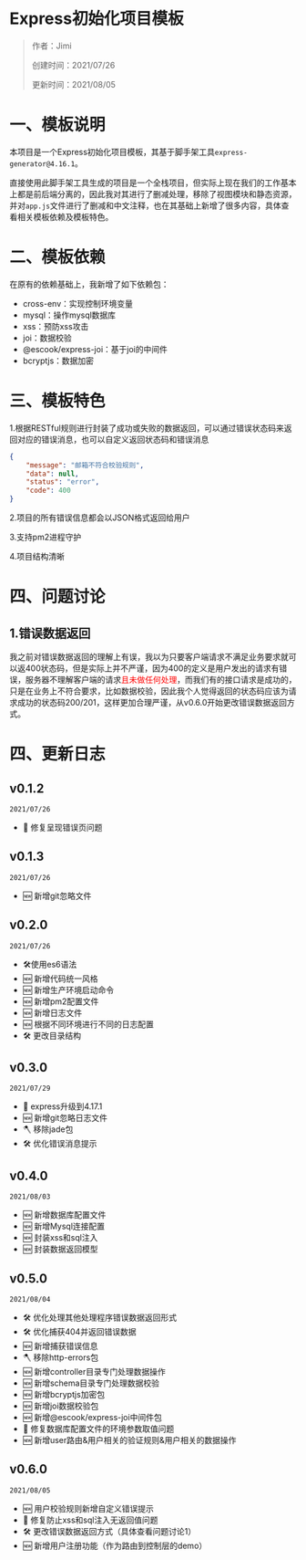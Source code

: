 # Express初始化项目模板

> 作者：Jimi
>
> 创建时间：2021/07/26
>
> 更新时间：2021/08/05

# 一、模板说明

本项目是一个Express初始化项目模板，其基于脚手架工具`express-generator@4.16.1`。

直接使用此脚手架工具生成的项目是一个全栈项目，但实际上现在我们的工作基本上都是前后端分离的，因此我对其进行了删减处理，移除了视图模块和静态资源，并对`app.js`文件进行了删减和中文注释，也在其基础上新增了很多内容，具体查看相关模板依赖及模板特色。

# 二、模板依赖

在原有的依赖基础上，我新增了如下依赖包：

- cross-env：实现控制环境变量
- mysql：操作mysql数据库
- xss：预防xss攻击
- joi：数据校验
- @escook/express-joi：基于joi的中间件
- bcryptjs：数据加密

# 三、模板特色

1.根据RESTful规则进行封装了成功或失败的数据返回，可以通过错误状态码来返回对应的错误消息，也可以自定义返回状态码和错误消息

```json
{
    "message": "邮箱不符合校验规则",
    "data": null,
    "status": "error",
    "code": 400
}
```

2.项目的所有错误信息都会以JSON格式返回给用户

3.支持pm2进程守护

4.项目结构清晰

# 四、问题讨论

## 1.错误数据返回

我之前对错误数据返回的理解上有误，我以为只要客户端请求不满足业务要求就可以返400状态码，但是实际上并不严谨，因为400的定义是用户发出的请求有错误，服务器不理解客户端的请求<span style="color: red;">且未做任何处理</span>，而我们有的接口请求是成功的，只是在业务上不符合要求，比如数据校验，因此我个人觉得返回的状态码应该为请求成功的状态码200/201，这样更加合理严谨，从v0.6.0开始更改错误数据返回方式。

# 四、更新日志

## v0.1.2
`2021/07/26`
- 🐞 修复呈现错误页问题

## v0.1.3
`2021/07/26`
- 🆕 新增git忽略文件

## v0.2.0
`2021/07/26`
- 🛠使用es6语法
- 🆕 新增代码统一风格
- 🆕 新增生产环境启动命令
- 🆕 新增pm2配置文件
- 🆕 新增日志文件
- 🆕 根据不同环境进行不同的日志配置
- 🛠 更改目录结构

## v0.3.0
`2021/07/29`
- 🚀 express升级到4.17.1
- 🆕 新增git忽略日志文件
- 🪓️ 移除jade包
- 🛠 优化错误消息提示

## v0.4.0
`2021/08/03`
- 🆕 新增数据库配置文件
- 🆕 新增Mysql连接配置
- 🆕 封装xss和sql注入
- 🆕 封装数据返回模型

## v0.5.0
`2021/08/04`
- 🛠 优化处理其他处理程序错误数据返回形式
- 🛠 优化捕获404并返回错误数据
- 🆕 新增捕获错误信息
- 🪓️ 移除http-errors包
- 🆕 新增controller目录专门处理数据操作
- 🆕 新增schema目录专门处理数据校验
- 🆕 新增bcryptjs加密包
- 🆕 新增joi数据校验包
- 🆕 新增@escook/express-joi中间件包
- 🐞 修复数据库配置文件的环境参数取值问题
- 🆕 新增user路由&用户相关的验证规则&用户相关的数据操作

## v0.6.0
`2021/08/05`

- 🆕 用户校验规则新增自定义错误提示
- 🐞 修复防止xss和sql注入无返回值问题
- 🛠 更改错误数据返回方式（具体查看问题讨论1）
- 🆕 新增用户注册功能（作为路由到控制层的demo）

